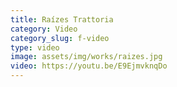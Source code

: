 ```yaml
---
title: Raízes Trattoria
category: Video
category_slug: f-video
type: video
image: assets/img/works/raizes.jpg
video: https://youtu.be/E9EjmvknqDo
---
```

